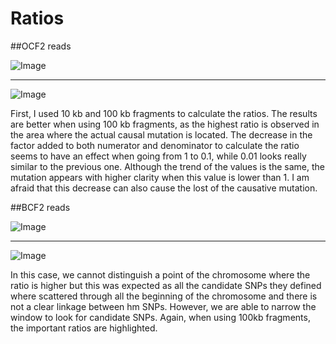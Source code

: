 Ratios
====
##OCF2 reads

![Image](https://github.com/pilarcormo/SNP_distribution_method/blob/master/arabidopsis_datasets/OC_chr2_10kb/Rplot.ratios.png?raw=true)

________

![Image](https://github.com/pilarcormo/SNP_distribution_method/blob/master/arabidopsis_datasets/OC_chr2_100kb/Rplot.ratios.png?raw=true)

First, I used 10 kb and 100 kb fragments to calculate the ratios.  The results are better when using 100 kb fragments, as the highest ratio is observed in the area where the actual causal mutation is located.  The decrease in the factor added to both numerator and denominator to calculate the ratio seems to have an effect when going from 1 to 0.1, while 0.01 looks really similar to the previous one. Although the trend of the values is the same, the mutation appears with higher clarity when this value is lower than 1. I am afraid that this decrease can also cause the lost of the causative mutation. 

##BCF2 reads

![Image](https://github.com/pilarcormo/SNP_distribution_method/blob/master/arabidopsis_datasets/BCF2_chr3_10kb/Rplot.ratios.png?raw=true)

________

![Image](https://github.com/pilarcormo/SNP_distribution_method/blob/master/arabidopsis_datasets/BCF2_chr3_100kb/Rplot.ratios.png?raw=true)

In this case, we cannot distinguish a point of the chromosome where the ratio is higher but this was expected as all the candidate SNPs they defined where scattered through all the beginning of the chromosome and there is not a clear linkage between hm SNPs. However, we are able to narrow the window to look for candidate SNPs. Again, when using 100kb fragments, the important ratios are highlighted.  